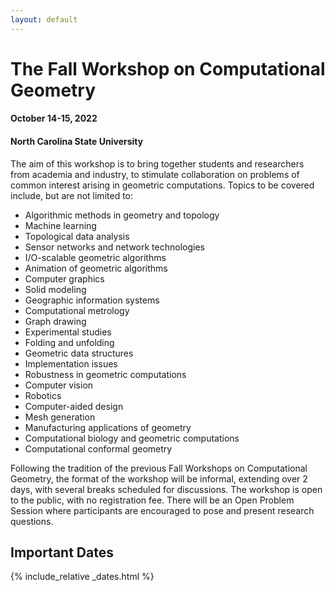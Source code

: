```yaml
---
layout: default
---
```


# The Fall Workshop on Computational Geometry

#### October 14-15, 2022

#### North Carolina State University

The aim of this workshop is to bring together students and researchers from academia and industry, to stimulate collaboration on problems of common interest arising in geometric computations. Topics to be covered include, but are not limited to:

- Algorithmic methods in geometry and topology
- Machine learning
- Topological data analysis
- Sensor networks and network technologies
- I/O-scalable geometric algorithms
- Animation of geometric algorithms
- Computer graphics
- Solid modeling
- Geographic information systems
- Computational metrology
- Graph drawing
- Experimental studies
- Folding and unfolding
- Geometric data structures
- Implementation issues
- Robustness in geometric computations
- Computer vision
- Robotics
- Computer-aided design
- Mesh generation
- Manufacturing applications of geometry
- Computational biology and geometric computations
- Computational conformal geometry

Following the tradition of the previous Fall Workshops on Computational Geometry, the format of the workshop will be informal, extending over 2 days, with several breaks scheduled for discussions. The workshop is open to the public, with no registration fee. There will be an Open Problem Session where participants are encouraged to pose and present research questions.

## Important Dates

{% include_relative _dates.html %}

